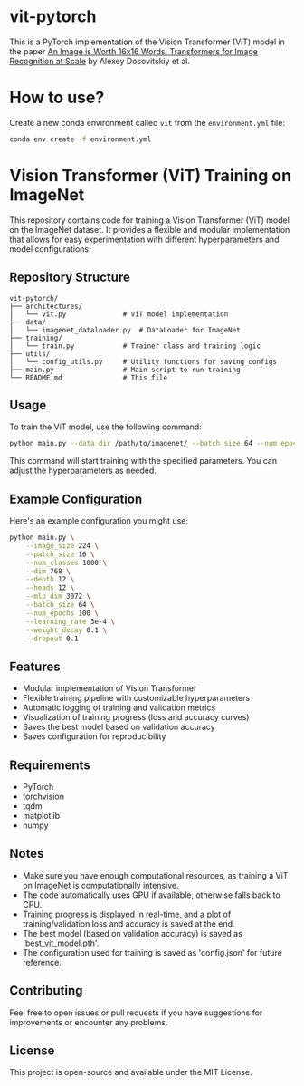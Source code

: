 # vit-pytorch

This is a PyTorch implementation of the Vision Transformer (ViT) model in the paper [An Image is Worth 16x16 Words: Transformers for Image Recognition at Scale](https://arxiv.org/abs/2010.11929) by Alexey Dosovitskiy et al.

# How to use?

Create a new conda environment called `vit` from the `environment.yml` file:

```bash
conda env create -f environment.yml
```

# Vision Transformer (ViT) Training on ImageNet

This repository contains code for training a Vision Transformer (ViT) model on the ImageNet dataset. It provides a flexible and modular implementation that allows for easy experimentation with different hyperparameters and model configurations.

## Repository Structure

```
vit-pytorch/
├── architectures/
│   └── vit.py              # ViT model implementation
├── data/
│   └── imagenet_dataloader.py  # DataLoader for ImageNet
├── training/
│   └── train.py            # Trainer class and training logic
├── utils/
│   └── config_utils.py     # Utility functions for saving configs
├── main.py                 # Main script to run training
└── README.md               # This file
```

## Usage

To train the ViT model, use the following command:

```bash
python main.py --data_dir /path/to/imagenet/ --batch_size 64 --num_epochs 100 --learning_rate 3e-4 --weight_decay 0.1
```

This command will start training with the specified parameters. You can adjust the hyperparameters as needed.

## Example Configuration

Here's an example configuration you might use:

```bash
python main.py \
    --image_size 224 \
    --patch_size 16 \
    --num_classes 1000 \
    --dim 768 \
    --depth 12 \
    --heads 12 \
    --mlp_dim 3072 \
    --batch_size 64 \
    --num_epochs 100 \
    --learning_rate 3e-4 \
    --weight_decay 0.1 \
    --dropout 0.1
```

## Features

- Modular implementation of Vision Transformer
- Flexible training pipeline with customizable hyperparameters
- Automatic logging of training and validation metrics
- Visualization of training progress (loss and accuracy curves)
- Saves the best model based on validation accuracy
- Saves configuration for reproducibility

## Requirements

- PyTorch
- torchvision
- tqdm
- matplotlib
- numpy

## Notes

- Make sure you have enough computational resources, as training a ViT on ImageNet is computationally intensive.
- The code automatically uses GPU if available, otherwise falls back to CPU.
- Training progress is displayed in real-time, and a plot of training/validation loss and accuracy is saved at the end.
- The best model (based on validation accuracy) is saved as 'best_vit_model.pth'.
- The configuration used for training is saved as 'config.json' for future reference.

## Contributing

Feel free to open issues or pull requests if you have suggestions for improvements or encounter any problems.

## License

This project is open-source and available under the MIT License.